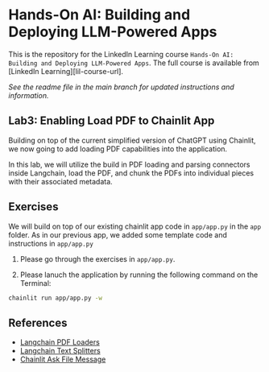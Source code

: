 # Hands-On AI: Building and Deploying LLM-Powered Apps
This is the repository for the LinkedIn Learning course `Hands-On AI: Building and Deploying LLM-Powered Apps`. The full course is available from [LinkedIn Learning][lil-course-url].

_See the readme file in the main branch for updated instructions and information._
## Lab3: Enabling Load PDF to Chainlit App
Building on top of the current simplified version of ChatGPT using Chainlit, we now going to add loading PDF capabilities into the application.

In this lab, we will utilize the build in PDF loading and parsing connectors inside Langchain, load the PDF, and chunk the PDFs into individual pieces with their associated metadata.


## Exercises

We will build on top of our existing chainlit app code in `app/app.py` in the `app` folder. As in our previous app, we added some template code and instructions in `app/app.py`

1. Please go through the exercises in `app/app.py`. 

2. Please lanuch the application by running the following command on the Terminal:

```bash
chainlit run app/app.py -w
```

## References

- [Langchain PDF Loaders](https://python.langchain.com/docs/modules/data_connection/document_loaders/pdf)
- [Langchain Text Splitters](https://python.langchain.com/docs/modules/data_connection/document_transformers/#text-splitters)
- [Chainlit Ask File Message](https://docs.chainlit.io/api-reference/ask/ask-for-file)
